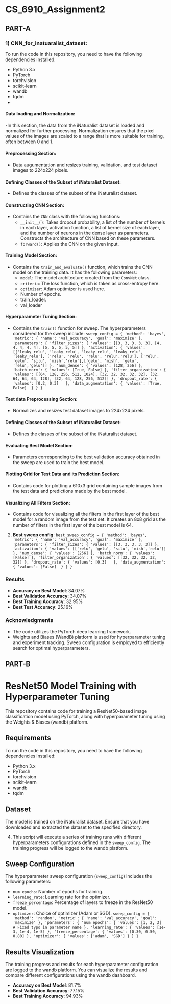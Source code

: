 # CS_6910_Assignment2
## PART-A
### 1) CNN_for_inatuaralist_dataset:

To run the code in this repository, you need to have the following dependencies installed:

- Python 3.x
- PyTorch
- torchvision
- scikit-learn
- wandb
- tqdm
- 
#### Data loading and Normalization:
-In this section, the data from the iNaturalist dataset is loaded and normalized for further processing. Normalization ensures that the pixel values of the images are scaled to a range that is more suitable for training, often between 0 and 1. 

#### Preprocessing Section:
- Data augumentation and resizes training, validation, and test dataset images to 224x224 pixels.

#### Defining Classes of the Subset of iNaturalist Dataset:
- Defines the classes of the subset of the iNaturalist dataset.

#### Constructing CNN Section:
- Contains the `CNN` class with the following functions:
  - `__init__()`: Takes dropout probability, a list of the number of kernels in each layer, activation function, a list of kernel size of each layer, and the number of neurons in the dense layer as parameters. Constructs the architecture of CNN based on these parameters.
  - `forward()`: Applies the CNN on the given input.

#### Training Model Section:
- Contains the `train_and_evaluate()` function, which trains the CNN model on the training data. It has the following parameters:
  - `model`: The model architecture created from the `ConvNet` class.
  - `criteria`: The loss function, which is taken as cross-entropy here.
  - `optimizer`: Adam optimizer is used here.
  - Number of epochs.
  - train_loader.
  - val_loader

#### Hyperparameter Tuning Section:
- Contains the `train()` function for sweep. The hyperparameters considered for the sweep include:
``
sweep_config = {
    'method': 'bayes', 
    'metric': {
        'name': 'val_accuracy',
        'goal': 'maximize'
    },
    'parameters': {
        'filter_sizes': {
            'values': [[3, 3, 3, 3, 3], [4, 4, 4, 4, 4], [5, 5, 5, 5, 5]]
        },
        'activation': {
            'values': [['leaky_relu', 'leaky_relu', 'leaky_relu', 'leaky_relu', 'leaky_relu'], ['relu', 'relu', 'relu', 'relu','relu'], ['relu', 'gelu', 'silu', 'mish','relu'],['gelu', 'mish', 'gelu', 'relu','gelu']]
        },
        'num_dense': {
            'values': [128, 256]
        },
        'batch_norm': {
            'values': [True, False]
        },
        'filter_organization': {
            'values': [[64, 128, 256, 512, 1024], [32, 32, 32, 32, 32], [32, 64, 64, 64, 128], [32, 64, 128, 256, 512]]
        },
        'dropout_rate': {
            'values': [0.2, 0.3]  
        },
        'data_augmentation': {
            'values': [True, False] 
        }
    }
}
``

#### Test data Preprocessing Section:
- Normalizes and resizes test dataset images to 224x224 pixels.

#### Defining Classes of the Subset of iNaturalist Dataset:
- Defines the classes of the subset of the iNaturalist dataset.

#### Evaluating Best Model Section:
- Parameters corresponding to the best validation accuracy obtained in the sweep are used to train the best model.

#### Plotting Grid for Test Data and its Prediction Section:
- Contains code for plotting a 610x3 grid containing sample images from the test data and predictions made by the best model.

#### Visualizing All Filters Section:
- Contains code for visualizing all the filters in the first layer of the best model for a random image from the test set. It creates an 8x8 grid as the number of filters in the first layer of the best model is 64.

2. **Best sweep config**:
``
best_sweep_config = {
    'method': 'bayes', 
    'metric': {
        'name': 'val_accuracy',
        'goal': 'maximize'
    },
    'parameters': {
        'filter_sizes': {
            'values': [[3, 3, 3, 3, 3]]
        },
        'activation': {
            'values': [['relu', 'gelu', 'silu', 'mish','relu']]
        },
        'num_dense': {
            'values': [256]
        },
        'batch_norm': {
            'values': [False]
        },
        'filter_organization': {
            'values': [[32, 32, 32, 32, 32]]
        },
        'dropout_rate': {
            'values': [0.3]  
        },
        'data_augmentation': {
            'values': [False] 
        }
    }
}
``

### Results
- **Accuracy on Best Model**: 34.07%
- **Best Validation Accuracy**: 34.07%
- **Best Training Accuracy**: 32.95%
- **Best Test Accuracy**: 25.16%

### Acknowledgments
- The code utilizes the PyTorch deep learning framework.
- Weights and Biases (WandB) platform is used for hyperparameter tuning and experiment tracking. Sweep configuration is employed to efficiently search for optimal hyperparameters.

## PART-B
# ResNet50 Model Training with Hyperparameter Tuning

This repository contains code for training a ResNet50-based image classification model using PyTorch, along with hyperparameter tuning using the Weights & Biases (wandb) platform.

## Requirements

To run the code in this repository, you need to have the following dependencies installed:

- Python 3.x
- PyTorch
- torchvision
- scikit-learn
- wandb
- tqdm


## Dataset

The model is trained on the iNaturalist dataset. Ensure that you have downloaded and extracted the dataset to the specified directory.

4. This script will execute a series of training runs with different hyperparameters configurations defined in the `sweep_config`. The training progress will be logged to the wandb platform.

## Sweep Configuration

The hyperparameter sweep configuration (`sweep_config`) includes the following parameters:

- `num_epochs`: Number of epochs for training.
- `learning_rate`: Learning rate for the optimizer.
- `freeze_percentage`: Percentage of layers to freeze in the ResNet50 model.
- `optimizer`: Choice of optimizer (Adam or SGD).
``
sweep_config = {
    'method': 'random',
    'metric': {
        'name': 'val_accuracy',
        'goal': 'maximize'
    },
    'parameters': {
        'num_epochs': {
            'values': [1, 2, 3]  # Fixed typo in parameter name
        },
        'learning_rate': {
            'values': [1e-3, 1e-4, 1e-5]
        },
        'freeze_percentage': {
            'values': [0.30, 0.50, 0.80]
        },
        'optimizer': {
            'values': ['adam', 'SGD']
        }
    }
}
``

## Results Visualization

The training progress and results for each hyperparameter configuration are logged to the wandb platform. You can visualize the results and compare different configurations using the wandb dashboard.
- **Accuracy on Best Model**: 81.7%
- **Best Validation Accuracy**: 77.15%
- **Best Training Accuracy**: 94.93%
